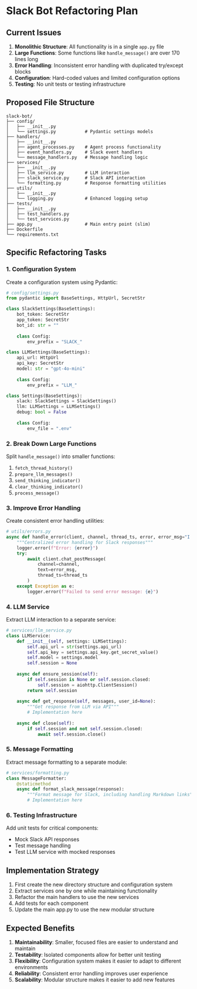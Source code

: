 # Slack Bot Refactoring Plan

## Current Issues

1. **Monolithic Structure**: All functionality is in a single `app.py` file
2. **Large Functions**: Some functions like `handle_message()` are over 170 lines long
3. **Error Handling**: Inconsistent error handling with duplicated try/except blocks
4. **Configuration**: Hard-coded values and limited configuration options
5. **Testing**: No unit tests or testing infrastructure

## Proposed File Structure

```
slack-bot/
├── config/
│   ├── __init__.py
│   └── settings.py           # Pydantic settings models
├── handlers/
│   ├── __init__.py
│   ├── agent_processes.py    # Agent process functionality
│   ├── event_handlers.py     # Slack event handlers
│   └── message_handlers.py   # Message handling logic
├── services/
│   ├── __init__.py
│   ├── llm_service.py        # LLM interaction
│   ├── slack_service.py      # Slack API interaction
│   └── formatting.py         # Response formatting utilities
├── utils/
│   ├── __init__.py
│   └── logging.py            # Enhanced logging setup
├── tests/
│   ├── __init__.py
│   ├── test_handlers.py
│   └── test_services.py
├── app.py                    # Main entry point (slim)
├── Dockerfile
└── requirements.txt
```

## Specific Refactoring Tasks

### 1. Configuration System

Create a configuration system using Pydantic:

```python
# config/settings.py
from pydantic import BaseSettings, HttpUrl, SecretStr

class SlackSettings(BaseSettings):
    bot_token: SecretStr
    app_token: SecretStr
    bot_id: str = ""
    
    class Config:
        env_prefix = "SLACK_"

class LLMSettings(BaseSettings):
    api_url: HttpUrl
    api_key: SecretStr
    model: str = "gpt-4o-mini"
    
    class Config:
        env_prefix = "LLM_"

class Settings(BaseSettings):
    slack: SlackSettings = SlackSettings()
    llm: LLMSettings = LLMSettings()
    debug: bool = False
    
    class Config:
        env_file = ".env"
```

### 2. Break Down Large Functions

Split `handle_message()` into smaller functions:

1. `fetch_thread_history()`
2. `prepare_llm_messages()`
3. `send_thinking_indicator()`
4. `clear_thinking_indicator()`
5. `process_message()`

### 3. Improve Error Handling

Create consistent error handling utilities:

```python
# utils/errors.py
async def handle_error(client, channel, thread_ts, error, error_msg="I'm sorry, something went wrong"):
    """Centralized error handling for Slack responses"""
    logger.error(f"Error: {error}")
    try:
        await client.chat_postMessage(
            channel=channel,
            text=error_msg,
            thread_ts=thread_ts
        )
    except Exception as e:
        logger.error(f"Failed to send error message: {e}")
```

### 4. LLM Service

Extract LLM interaction to a separate service:

```python
# services/llm_service.py
class LLMService:
    def __init__(self, settings: LLMSettings):
        self.api_url = str(settings.api_url)
        self.api_key = settings.api_key.get_secret_value()
        self.model = settings.model
        self.session = None
        
    async def ensure_session(self):
        if self.session is None or self.session.closed:
            self.session = aiohttp.ClientSession()
        return self.session
        
    async def get_response(self, messages, user_id=None):
        """Get response from LLM via API"""
        # Implementation here
        
    async def close(self):
        if self.session and not self.session.closed:
            await self.session.close()
```

### 5. Message Formatting

Extract message formatting to a separate module:

```python
# services/formatting.py
class MessageFormatter:
    @staticmethod
    async def format_slack_message(response):
        """Format message for Slack, including handling Markdown links"""
        # Implementation here
```

### 6. Testing Infrastructure

Add unit tests for critical components:

- Mock Slack API responses
- Test message handling
- Test LLM service with mocked responses

## Implementation Strategy

1. First create the new directory structure and configuration system
2. Extract services one by one while maintaining functionality
3. Refactor the main handlers to use the new services
4. Add tests for each component
5. Update the main app.py to use the new modular structure

## Expected Benefits

1. **Maintainability**: Smaller, focused files are easier to understand and maintain
2. **Testability**: Isolated components allow for better unit testing
3. **Flexibility**: Configuration system makes it easier to adapt to different environments
4. **Reliability**: Consistent error handling improves user experience
5. **Scalability**: Modular structure makes it easier to add new features 